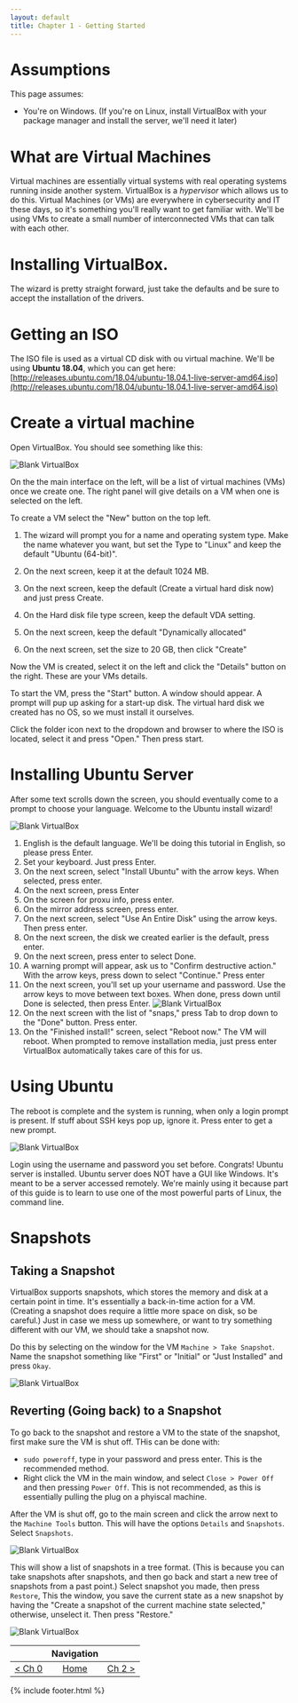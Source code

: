 ```yaml
---
layout: default
title: Chapter 1 - Getting Started
---
```


# Assumptions

This page assumes:
* You're on Windows. (If you're on Linux, install VirtualBox with your package manager and install the server, we'll need it later)

# What are Virtual Machines

Virtual machines are essentially virtual systems with real operating systems running inside another system. VirtualBox is a *hypervisor* which allows us to do this. Virtual Machines (or VMs) are everywhere in cybersecurity and IT these days, so it's something you'll really want to get familiar with. We'll be using VMs to create a small number of interconnected VMs that can talk with each other.

# Installing VirtualBox. 

The wizard is pretty straight forward, just take the defaults and be sure to accept the installation of the drivers.

# Getting an ISO

The ISO file is used as a virtual CD disk with ou virtual machine. We'll be using **Ubuntu 18.04**, which you can get here: [http://releases.ubuntu.com/18.04/ubuntu-18.04.1-live-server-amd64.iso](http://releases.ubuntu.com/18.04/ubuntu-18.04.1-live-server-amd64.iso)

# Create a virtual machine

Open VirtualBox. You should see something like this:

![Blank VirtualBox](images/blankvb.png)

On the the main interface on the left, will be a list of virtual machines (VMs) once we create one. The right panel will give details on a VM when one is selected on the left.

To create a VM select the "New" button on the top left.

1. The wizard will prompt you for a name and operating system type. Make the name whatever you want, but set the Type to "Linux" and keep the default "Ubuntu (64-bit)".

2. On the next screen, keep it at the default 1024 MB.

3. On the next screen, keep the default (Create a virtual hard disk now) and just press Create.

4. On the Hard disk file type screen, keep the default VDA setting.

5. On the next screen, keep the default "Dynamically allocated"

6. On the next screen, set the size to 20 GB, then click "Create"

Now the VM is created, select it on the left and click the "Details" button on the right. These are your VMs details. 

To start the VM, press the "Start" button. A window should appear. A prompt will pup up asking for a start-up disk. The virtual hard disk we created has no OS, so we must install it ourselves. 

Click the folder icon next to the dropdown and browser to where the ISO is located, select it and press "Open." Then press start.

# Installing Ubuntu Server

After some text scrolls down the screen, you should eventually come to a prompt to choose your language. Welcome to the Ubuntu install wizard!

![Blank VirtualBox](images/ubuntu-install.png)

1. English is the default language. We'll be doing this tutorial in English, so please press Enter.
2. Set your keyboard. Just press Enter.
3. On the next screen, select "Install Ubuntu" with the arrow keys. When selected, press enter.
4. On the next screen, press Enter
5. On the screen for proxu info, press enter.
6. On the mirror address screen, press enter.
7. On the next screen, select "Use An Entire Disk" using the arrow keys. Then press enter.
8. On the next screen, the disk we created earlier is the default, press enter.
9. On the next screen, press enter to select Done.
10. A warning prompt will appear, ask us to "Confirm destructive action." With the arrow keys, press down to select "Continue." Press enter
11. On the next screen, you'll set up your username and password. Use the arrow keys to move between text boxes. When done, press down until Done is selected, then press Enter.
![Blank VirtualBox](images/ubuntu-usernamepass.png)
12. On the next screen with the list of "snaps," press Tab to drop down to the "Done" button. Press enter.
13. On the "Finished install!" screen, select "Reboot now." The VM will reboot. When prompted to remove installation media, just press enter VirtualBox automatically takes care of this for us.

# Using Ubuntu

The reboot is complete and the system is running, when only a login prompt is present. If stuff about SSH keys pop up, ignore it. Press enter to get a new prompt.

![Blank VirtualBox](images/loginprompt.png)

Login using the username and password you set before. Congrats! Ubuntu server is installed. Ubuntu server does NOT have a GUI like Windows. It's meant to be a server accessed remotely. We're mainly using it because part of this guide is to learn to use one of the most powerful parts of Linux, the command line.

# Snapshots

## Taking a Snapshot

VirtualBox supports snapshots, which stores the memory and disk at a certain point in time. It's essentially a back-in-time action for a VM. (Creating a snapshot does require a little more space on disk, so be careful.) Just in case we mess up somewhere, or want to try something different with our VM, we should take a snapshot now.

Do this by selecting on the window for the VM `Machine > Take Snapshot`. Name the snapshot something like "First" or "Initial" or "Just Installed" and press `Okay`.

![Blank VirtualBox](images/snapshot.png)

## Reverting (Going back) to a Snapshot

To go back to the snapshot and restore a VM to the state of the snapshot, first make sure the VM is shut off. THis can be done with:
* `sudo poweroff`, type in your password and press enter. This is the recommended method.
* Right click the VM in the main window, and select `Close > Power Off` and then pressing `Power Off`. This is not recommended, as this is essentially pulling the plug on a phyiscal machine.

After the VM is shut off, go to the main screen and click the arrow next to the `Machine Tools` button. This will have the options `Details` and `Snapshots`. Select `Snapshots`. 

![Blank VirtualBox](images/snapshot2.png)

This will show a list of snapshots in a tree format. (This is because you can take snapshots after snapshots, and then go back and start a new tree of snapshots from a past point.) Select snapshot you made, then press `Restore`, This the window, you save the current state as a new snapshot by having the "Create a snapshot of the current machine state selected," otherwise, unselect it. Then press "Restore."

![Blank VirtualBox](images/snapshot3.png)

|         |  Navigation  |   |
| :-------------: |:-------------:| -----:|
| [< Ch 0](Chapter1-WhatsBlueTeaming)  | [Home](index) | [Ch 2 >](Chapter2-LinuxBasics)  |

{% include footer.html %}
